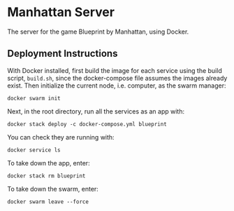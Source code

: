 # Manhattan Server

The server for the game Blueprint by Manhattan, using Docker.

## Deployment Instructions

With Docker installed, first build the image for each service using the build script, `build.sh`, since the docker-compose file assumes the images already exist. Then initialize the current node, i.e. computer, as the swarm manager:

`docker swarm init`

Next, in the root directory, run all the services as an app with:

`docker stack deploy -c docker-compose.yml blueprint`

You can check they are running with:

`docker service ls`

To take down the app, enter:

`docker stack rm blueprint`

To take down the swarm, enter:

`docker swarm leave --force`
